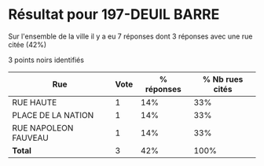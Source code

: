 # Résultat pour 197-DEUIL BARRE

Sur l'ensemble de la ville il y a eu 7 réponses dont 3 réponses avec une rue citée (42%)

3 points noirs identifiés

| Rue | Vote | % réponses | % Nb rues cités|
|-----|------|------------|----------------|
| RUE HAUTE | 1 | 14% | 33%|
| PLACE DE LA NATION | 1 | 14% | 33%|
| RUE NAPOLEON FAUVEAU | 1 | 14% | 33%|
| **Total** | 3 | 42% | 100%|
